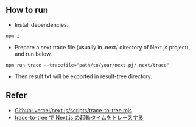 ## How to run

- Install dependencies.

```
npm i
```

- Prepare a next trace file (usually in .next/ directory of Next.js project), and run below.

```
npm run trace --tracefile="path/to/your/next-pj/.next/trace"
```

- Then result.txt will be exported in result-tree directory.

## Refer

- [Github: vercel/next.js/scripts/trace-to-tree.mjs](https://github.com/vercel/next.js/blob/canary/scripts/trace-to-tree.mjs)
- [trace-to-tree で Next.js の起動タイムをトレースする](https://qiita.com/BRSF/items/bc13324404ecd7387ec8)
